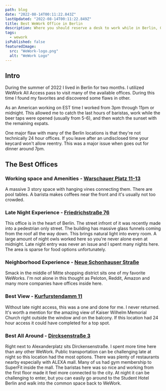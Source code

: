 ```yaml
---
path: blog
date: "2022-08-14T00:11:22.843Z"
lastUpdated: "2022-08-14T00:11:22.849Z"
title: Best WeWork Office in Berlin
description: Where you should reserve a desk to work while in Berlin, Germany
tags:
  - wework
isPublished: false
featuredImage:
  src: "WeWork-logo.png"
  alt: "WeWork Logo"
---
```


## Intro

During the summer of 2022 I lived in Berlin for two months. I utilized WeWork All Access pass to visit many of the available offices. During this time I found my favorites and discovered some flaws in other.

As an American working on EST time I worked from 3pm through 11pm or midnight. This allowed me to catch the last hours of baristas, work while the beer taps were opened (usually from 5-6), and then watch the sunset with the remaining expats.

One major flaw with many of the Berlin locations is that they're not technically 24 hour offices. If you leave after an undisclosed time your keycard won't allow reentry. This was a major issue when goes out for dinner around 7pm.

## The Best Offices

### Working space and Amenities - [Warschauer Platz 11-13](https://www.wework.com/buildings/warschauer-platz-11-13--berlin)

A massive 3 story space with hanging vines connecting them. There are pool tables. A barista makes coffees near the front and it's usually not too crowded.

### Late Night Experience - [Friedrichstraße 76](https://www.wework.com/buildings/friedrichstrasse-76--berlin)

This office is in the heart of Berlin. The street infront of it was recently made into a pedestrian only street. The building has massive glass funnels coming from the roof all the way down. This brings natural light into every room. A large amount of night owls worked here so you're never alone even at midnight. Late night entry was never an issue and I spent many nights here. The area is sparse for food options unfortunately.

### Neighborhood Experience - [Neue Schonhauser Straße](https://www.wework.com/buildings/neue-schonhauser-strasse-3-5--berlin)

Smack in the middle of Mitte shopping district sits one of my favorite WeWorks. I'm not alone in this thought as Peloton, Reddit, Amazon and many more companies have offices inside here.

### Best View - [Kurfurstendamm 11](https://www.wework.com/buildings/kurfurstendamm-11--berlin)

Without late night access, this was a one and done for me. I never returned. It's worth a mention for the amazing view of Kaiser Wilhelm Memorial Church right outside the window and on the balcony. If this location had 24 hour access it could have completed for a top spot.

### Best All Around - [Dircksenstraße 3](https://www.wework.com/buildings/dircksenstrasse-3--berlin)

Right next to Alexanderplatz sits Dirckensenstraße. I spent more time here than any other WeWork. Public transportation can be challenging late at night so this location had the most options. There was plenty of restaurants nearby especially with ALEXA mall. Many of us had gym membership to SuperFit inside the mall. The baristas here was so nice and working from the first floor made it feel more connected to the city. At night it can be challenging to enter, but you can easily go around to the Student Hotel Berlin and walk into the common space back to WeWork.

